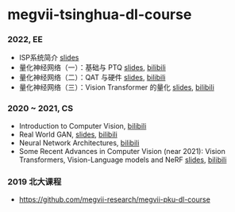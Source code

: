 # megvii-tsinghua-dl-course
### 2022, EE
* ISP系统简介 [slides](https://github.com/megvii-research/megvii-tsinghua-dl-course/blob/cabe726e6bb949f55fb482f5856b6bbbcff422c3/ISP%E7%B3%BB%E7%BB%9F%E7%AE%80%E4%BB%8B.pdf)
* 量化神经网络（一）：基础与 PTQ [slides](https://github.com/megvii-research/megvii-tsinghua-dl-course/blob/717e1aaf268dbb6ec591bef2698485fc3747cf0b/Algorithm1%202022%20Introduction%20to%20Quantized%20Neural%20Network(1).pdf), [bilibili](https://www.bilibili.com/video/BV13a411p7PC?p=1)
* 量化神经网络（二）：QAT 与硬件 [slides](https://github.com/megvii-research/megvii-tsinghua-dl-course/blob/686b18bec2aa85e53dd191cff8d9a6d8861d28cd/QAT+Hardware-%20Introduction%20to%20Quantized%20Neural%20Network.pdf), [bilibili](https://www.bilibili.com/video/BV13a411p7PC?p=2)
* 量化神经网络（三）：Vision Transformer 的量化 [slides](https://github.com/megvii-research/megvii-tsinghua-dl-course/blob/2829138057a30df8797efb7cd3c1072042d9575e/quant-vision-transformer.pdf), [bilibili](https://www.bilibili.com/video/BV13a411p7PC?p=3)

### 2020 ~ 2021, CS
* Introduction to Computer Vision, [bilibili](https://www.bilibili.com/video/BV1rV411a7xF?p=1)
* Real World GAN, [slides](https://github.com/zsc/zsc.github.io/blob/f5e3fb80c354c74420fec3fc0a76b5f57efd014c/Real%20World%20GAN%20V4.pdf), [bilibili](https://www.bilibili.com/video/BV1rV411a7xF?p=2)
* Neural Network Architectures, [bilibili](https://www.bilibili.com/video/BV1rV411a7xF?p=3)
* Some Recent Advances in Computer Vision (near 2021): Vision Transformers, Vision-Language models and NeRF [slides](https://github.com/zsc/zsc.github.io/blob/f5e3fb80c354c74420fec3fc0a76b5f57efd014c/Some%20Recent%20Advances%20in%20Computer%20Vision%20(near%202021)(2).pdf), [bilibili](https://www.bilibili.com/video/BV1rV411a7xF?p=4)

### 2019 北大课程
* https://github.com/megvii-research/megvii-pku-dl-course
